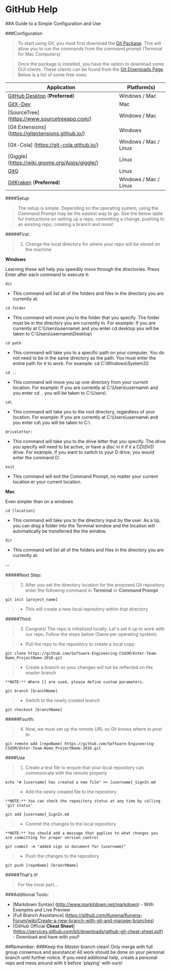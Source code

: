 GitHub Help
===========

##A Guide to a Simple Configuration and Use

###Configuration
> To start using Git, you must first download the [Git Package](https://git-scm.com/download). This will allow you to run the commands from the command prompt (Terminal for Mac Computers)

> Once the package is installed, you have the option to download some GUI clients. These clients can be found from the [Git Downloads Page](https://git-scm.com/downloads/guis). Below is a list of some free ones:

|Application	|	Platform(s)	|
|---|---|
|[GitHub Desktop](https://desktop.github.com/) (**Preferred**)|Windows / Mac |
|[GitX-Dev](https://rowanj.github.io/gitx/) | Mac |
|[SourceTree] (https://www.sourcetreeapp.com/) | Windows / Mac | 
|[Git Extensions] (https://gitextensions.github.io/) | Windows |
|[Git-Cola] (https://git-cola.github.io/) | Windows / Mac / Linux |
|[Giggle] (https://wiki.gnome.org/Apps/giggle/)| Linux |
|[GitG](https://wiki.gnome.org/Apps/Gitg/) | Linux|
|[GitKraken](https://www.gitkraken.com/)  (**Preferred**)| Windows / Mac / Linux

####Setup
>The setup is simple. Depending on the operating system, using the Command Prompt may be the easiest way to go. See the below table for instructions on setting up a repo, committing a change, pushing to an existing repo, creating a branch and more!

#####First:
>1) Change the local directory for where your repo will be stored on the machine

**Windows**

Learning these will help you speedily move through the directories. Press Enter after each command to execute it:

	dir
>	
- This command will list all of the folders and files in the directory you are currently at.
>

	cd folder 
>	
- This command will move you to the folder that you specify. The folder must be in the directory you are currently in. For example: If you are currently at C:\Users\username\ and you enter cd desktop you will be taken to C:\Users\username\Desktop\
>

	cd path 
>	
- This command will take you to a specific path on your computer. You do not need to be in the same directory as the path. You must enter the entire path for it to work. For example: cd C:\Windows\System32
>	

	cd .. 
>	
- This command will move you up one directory from your current location. For example: If you are currently at C:\Users\username\ and you enter cd .. you will be taken to C:\Users\
>	

	cd\ 
>	
- This command will take you to the root directory, regardless of your location. For example: If you are currently at C:\Users\username\ and you enter cd\ you will be taken to C:\
>

	driveletter: 
>	
- This command will take you to the drive letter that you specify. The drive you specify will need to be active, or have a disc in it if it a CD\DVD drive. For example, if you want to switch to your D drive, you would enter the command D:
>

	exit 
>	
- This command will exit the Command Prompt, no matter your current location.er your current location.
	
**Mac**

Even simpler than on a windows

	cd [location]
>	
- This command will take you to the directory input by the user. As a tip, you can drag a folder into the Terminal window and the location will automatically be transferred the the window.
>

	dir
>	
- This command will list all of the folders and files in the directory you are currently at.

--

#####Next Step:
>2) After you set the directory location for the proposed Git repository enter the following command in **Terminal** or **Command Prompt**

	git init [project_name]
	
>- This will create a new local repository within that directory


#####Third:
>3) Congrats! The repo is initialized locally. Let's set it up to work with our repo. Follow the steps below (Same per operating system):

>- Pull the repo to the repository to create a local copy:

	git clone https://github.com/Software-Engineering-CSUSM/Enter-Team-Name_ProjectName-2016.git

>- Create a branch so your changes will not be reflected on the master branch
>
	**NOTE:** Where [] are used, please define custom parameters.

	git branch [branchName]

>- Switch to the newly created branch

	git checkout [branchName]
	
#####Fourth:
>4) Now, we must set up the remote URL so Git knows where to *post* to.

	git remote add [repoName] https://github.com/Software-Engineering-CSUSM/Enter-Team-Name_ProjectName-2016.git
	
####Use
>1)	Create a test file to ensure that your local repository can communicate with the remote properly

	echo "# [username] has created a new file" >> [username]_SignIn.md

>- Add the newly created file to the repository
>
	**NOTE:** You can check the repository status at any time by calling 'git status'
	
	git add [username]_SignIn.md
	
>- Commit the changes to the local repository
>
	**NOTE:** You should add a message that applies to what changes you are committing for proper version control

	git commit -m "added sign in document for [username]"
	
>- Push the changes to the repository

	git push [repoName] [branchName]

#####That's it!
>For the most part...

###Additional Tools:
- [Markdown Syntax] (http://www.markitdown.net/markdown) - With Examples and Live Preview
- [Full Branch Assistance] (https://github.com/Kunena/Kunena-Forum/wiki/Create-a-new-branch-with-git-and-manage-branches)
- [GitHub Official **Cheat Sheet**] (https://services.github.com/kit/downloads/github-git-cheat-sheet.pdf) - Download and have with you!!
	

##Remember:
###Keep the *Master* branch clean! Only merge with full group consensus and assistance!
All work should be done on your personal branch until further notice. If you need additional help, create a personal repo and mess around with it before 'playing' with ours!








